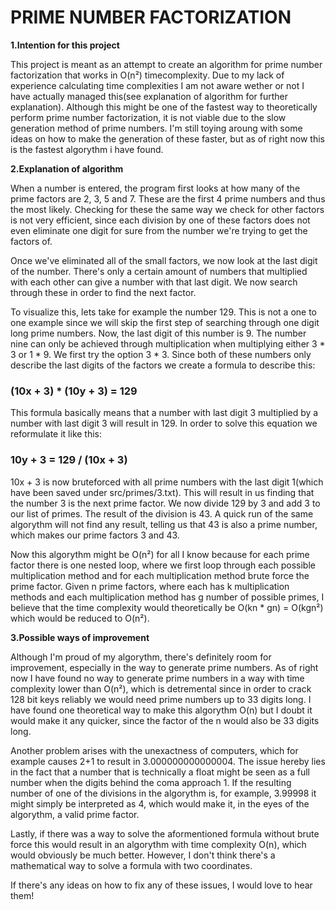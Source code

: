 # PRIME NUMBER FACTORIZATION #

**1.Intention for this project**

This project is meant as an attempt to create an algorithm for prime number factorization that works in O(n²) timecomplexity. Due to my lack of experience calculating time complexities I am not aware wether or not I have actually managed this(see explanation of algorithm for further explanation). Although this might be one of the fastest way to theoretically perform prime number factorization, it is not viable due to the slow generation method of prime numbers. I'm still toying aroung with some ideas on how to make the generation of these faster, but as of right now this is the fastest algorythm i have found.

**2.Explanation of algorithm**

When a number is entered, the program first looks at how many of the prime factors are 2, 3, 5 and 7. These are the first 4 prime numbers and thus the most likely. Checking for these the same way we check for other factors is not very efficient, since each division by one of these factors does not even eliminate one digit for sure from the number we're trying to get the factors of.

Once we've eliminated all of the small factors, we now look at the last digit of the number. There's only a certain amount of numbers that multiplied with each other can give a number with that last digit. We now search through these in order to find the next factor.

To visualize this, lets take for example the number 129. This is not a one to one example since we will skip the first step of searching through one digit long prime numbers. Now, the last digit of this number is 9. The number nine can only be achieved through multiplication when multiplying either 3 * 3 or 1 * 9. We first try the option 3 * 3. Since both of these numbers only describe the last digits of the factors we create a formula to describe this:

### (10x + 3) * (10y + 3) = 129 ###

This formula basically means that a number with last digit 3 multiplied by a number with last digit 3 will result in 129. In order to solve this equation we reformulate it like this:

### 10y + 3 = 129 / (10x + 3) ###

10x + 3 is now bruteforced with all prime numbers with the last digit 1(which have been saved under src/primes/3.txt). This will result in us finding that the number 3 is the next prime factor. We now divide 129 by 3 and add 3 to our list of primes. The result of the division is 43. A quick run of the same algorythm will not find any result, telling us that 43 is also a prime number, which makes our prime factors 3 and 43.

Now this algorythm might be O(n²) for all I know because for each prime factor there is one nested loop, where we first loop through each possible multiplication method and for each multiplication method brute force the prime factor. Given n prime factors, where each has k multiplication methods and each multiplication method has g number of possible primes, I believe that the time complexity would theoretically be O(kn * gn) = O(kgn²) which would be reduced to O(n²).

**3.Possible ways of improvement**

Although I'm proud of my algorythm, there's definitely room for improvement, especially in the way to generate prime numbers. As of right now I have found no way to generate prime numbers in a way with time complexity lower than O(n²), which is detremental since in order to crack 128 bit keys reliably we would need prime numbers up to 33 digits long. I have found one theoretical way to make this algorythm O(n) but I doubt it would make it any quicker, since the factor of the n would also be 33 digits long.

Another problem arises with the unexactness of computers, which for example causes 2+1 to result in 3.000000000000004. The issue hereby lies in the fact that a number that is technically a float might be seen as a full number when the digits behind the coma approach 1. If the resulting number of one of the divisions in the algorythm is, for example, 3.99998 it might simply be interpreted as 4, which would make it, in the eyes of the algorythm, a valid prime factor.

Lastly, if there was a way to solve the aformentioned formula without brute force this would result in an algorythm with time complexity O(n), which would obviously be much better. However, I don't think there's a mathematical way to solve a formula with two coordinates.

If there's any ideas on how to fix any of these issues, I would love to hear them!
